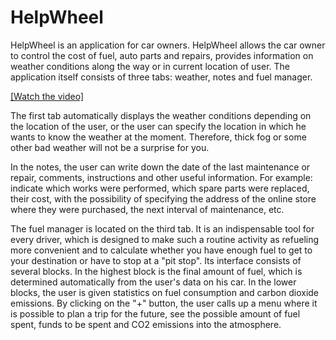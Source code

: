 # HelpWheel
HelpWheel is an application for car owners.
HelpWheel allows the car owner to control the cost of fuel, auto parts and repairs, provides information on weather conditions along the way or in current location of user.
The application itself consists of three tabs: weather, notes and fuel manager.

[[Watch the video]](https://youtu.be/TuaMXF-7AEM)

The first tab automatically displays the weather conditions depending on the location of the user, or the user can specify the location in which he wants to know the weather 
at the moment. Therefore, thick fog or some other bad weather will not be a surprise for you.
 
In the notes, the user can write down the date of the last maintenance or repair, comments, instructions and other useful information. For example: indicate which works were 
performed, which spare parts were replaced, their cost, with the possibility of specifying the address of the online store where they were purchased, the next interval of 
maintenance, etc.

The fuel manager is located on the third tab.
It is an indispensable tool for every driver, which is designed to make such a routine activity as refueling more convenient and to calculate whether you have enough fuel 
to get to your destination or have to stop at a "pit stop". Its interface consists of several blocks. In the highest block is the final amount of fuel, which is determined 
automatically from the user's data on his car. In the lower blocks, the user is given statistics on fuel consumption and carbon dioxide emissions. 
By clicking on the "+" button, the user calls up a menu where it is possible to plan a trip for the future, see the possible amount of fuel spent, funds to be spent and CO2
emissions into the atmosphere.
